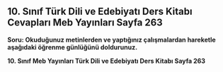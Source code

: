 ## 10. Sınıf Türk Dili ve Edebiyatı Ders Kitabı Cevapları Meb Yayınları Sayfa 263

**Soru: Okuduğunuz metinlerden ve yaptığınız çalışmalardan hareketle aşağıdaki öğrenme günlüğünü doldurunuz.**

**10. Sınıf Meb Yayınları Türk Dili ve Edebiyatı Ders Kitabı Sayfa 263**